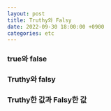 ```yaml
---
layout: post
title: Truthy와 Falsy
date: 2022-09-30 18:00:00 +0900
categories: etc
---
```

### true와 false

### Truthy와 falsy

### Truthy한 값과 Falsy한 값
